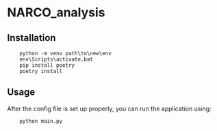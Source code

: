 # NARCO_analysis
## Installation
```
    python -m venv path\to\new\env
    env\Scripts\activate.bat
    pip install poetry
    poetry install
```
## Usage
After the config file is set up properly, you can run the application using:
```
    python main.py
```
